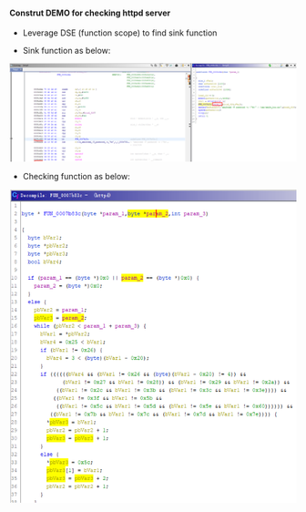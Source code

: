 #### Construt DEMO for checking httpd server

* Leverage DSE (function scope) to find sink function

* Sink function as below:

![image](sink-func.png)

* Checking function as below:

![image](check-func.png)